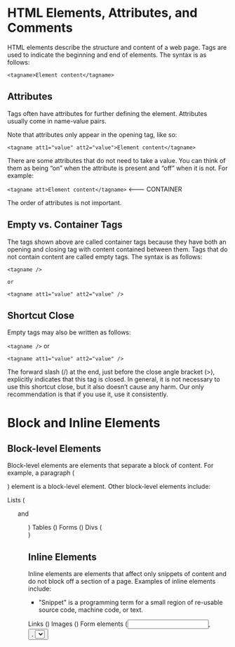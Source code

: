 # HTML Elements, Attributes, and Comments

HTML elements describe the structure and content of a web page. Tags are used to indicate the beginning and end of elements. The syntax is as follows:

` <tagname>Element content</tagname> `

## Attributes
Tags often have attributes for further defining the element. Attributes usually come in name-value pairs.

Note that attributes only appear in the opening tag, like so:

` <tagname att1="value" att2="value">Element content</tagname> `

There are some attributes that do not need to take a value. You can think of them as being “on” when the attribute is present and “off” when it is not. For example:

` <tagname att>Element content</tagname> `  <--- CONTAINER 

The order of attributes is not important.

## Empty vs. Container Tags

The tags shown above are called container tags because they have both an opening and closing tag with content contained between them.
 Tags that do not contain content are called empty tags. The syntax is as follows:

 ` <tagname /> `

    or

` <tagname att1="value" att2="value" /> `


## Shortcut Close
Empty tags may also be written as follows:

` <tagname /> `
    or

` <tagname att1="value" att2="value" /> `

The forward slash (/) at the end, just before the close angle bracket (>), explicitly indicates that this tag is closed.
In general, it is not necessary to use this shortcut close, but it also doesn’t cause any harm. Our only recommendation is that if you use it, use it consistently.

# Block and Inline Elements

## Block-level Elements 

Block-level elements are elements that separate a block of content. For example, a paragraph (<p>) element is a block-level element. Other block-level elements include:

Lists (<ul> and <ol>)
Tables (<table>)
Forms (<form>)
Divs (<div>)

## Inline Elements
Inline elements are elements that affect only snippets of content and do not block off a section of a page. Examples of inline elements include:

- "Snippet" is a programming term for a small region of re-usable source code, machine code, or text.

Links (<a>)
Images (<img>)
Form elements (<input>, <button>, <select>, <textarea>, etc.)
Phrase elements (<em>, <strong>, <code>, etc.)
Spans (<span>) – wraps text without giving it any special meaning. Meaning and style can be applied through its attributes.

## Comments
HTML comments are enclosed in <!-- and -->.

For example:

<!-- This is an HTML comment -->

Comments are generally used for one of two purposes:

To write helpful notes about the code; for example, why something is written in a specific way.
To comment out some code that is not currently needed, but may be used sometime in the future.